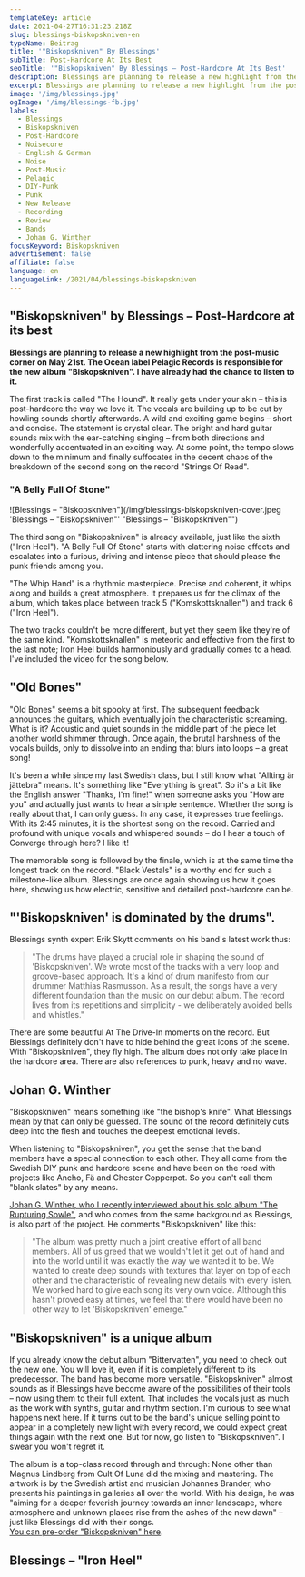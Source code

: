 ```yaml
---
templateKey: article
date: 2021-04-27T16:31:23.218Z
slug: blessings-biskopskniven-en
typeName: Beitrag
title: '"Biskopskniven" By Blessings'
subTitle: Post-Hardcore At Its Best
seoTitle: '"Biskopskniven" By Blessings – Post-Hardcore At Its Best'
description: Blessings are planning to release a new highlight from the post-music corner on May 21st. The Ocean label Pelagic Records is responsible for the new album "Biskopskniven".
excerpt: Blessings are planning to release a new highlight from the post-music corner on May 21st. The Ocean label Pelagic Records is responsible for the new album "Biskopskniven". I have already had the chance to listen to it.
image: '/img/blessings.jpg'
ogImage: '/img/blessings-fb.jpg'
labels:
  - Blessings
  - Biskopskniven
  - Post-Hardcore
  - Noisecore
  - English & German
  - Noise
  - Post-Music
  - Pelagic
  - DIY-Punk
  - Punk
  - New Release
  - Recording
  - Review
  - Bands
  - Johan G. Winther
focusKeyword: Biskopskniven
advertisement: false
affiliate: false
language: en
languageLink: /2021/04/blessings-biskopskniven
---
```


## "Biskopskniven" by Blessings – Post-Hardcore at its best

**Blessings are planning to release a new highlight from the post-music corner on May 21st. The Ocean label Pelagic Records is responsible for the new album "Biskopskniven". I have already had the chance to listen to it.**

The first track is called "The Hound". It really gets under your skin – this is post-hardcore the way we love it. The vocals are building up to be cut by howling sounds shortly afterwards. A wild and exciting game begins – short and concise. The statement is crystal clear. The bright and hard guitar sounds mix with the ear-catching singing – from both directions and wonderfully accentuated in an exciting way. At some point, the tempo slows down to the minimum and finally suffocates in the decent chaos of the breakdown of the second song on the record "Strings Of Read".

### "A Belly Full Of Stone"

![Blessings – "Biskopskniven"](/img/blessings-biskopskniven-cover.jpeg 'Blessings – "Biskopskniven"' "Blessings – \"Biskopskniven\"")

The third song on "Biskopskniven" is already available, just like the sixth ("Iron Heel"). "A Belly Full Of Stone" starts with clattering noise effects and escalates into a furious, driving and intense piece that should please the punk friends among you.

"The Whip Hand" is a rhythmic masterpiece. Precise and coherent, it whips along and builds a great atmosphere. It prepares us for the climax of the album, which takes place between track 5 ("Komskottsknallen") and track 6 ("Iron Heel").

The two tracks couldn't be more different, but yet they seem like they're of the same kind. "Komskottsknallen" is meteoric and effective from the first to the last note; Iron Heel builds harmoniously and gradually comes to a head. I've included the video for the song below.

## "Old Bones"

"Old Bones" seems a bit spooky at first. The subsequent feedback announces the guitars, which eventually join the characteristic screaming. What is it? Acoustic and quiet sounds in the middle part of the piece let another world shimmer through. Once again, the brutal harshness of the vocals builds, only to dissolve into an ending that blurs into loops – a great song!

It's been a while since my last Swedish class, but I still know what "Allting är jättebra" means. It's something like "Everything is great". So it's a bit like the English answer "Thanks, I'm fine!" when someone asks you "How are you" and actually just wants to hear a simple sentence. Whether the song is really about that, I can only guess. In any case, it expresses true feelings. With its 2:45 minutes, it is the shortest song on the record. Carried and profound with unique vocals and whispered sounds – do I hear a touch of Converge through here? I like it!

The memorable song is followed by the finale, which is at the same time the longest track on the record. "Black Vestals" is a worthy end for such a milestone-like album. Blessings are once again showing us how it goes here, showing us how electric, sensitive and detailed post-hardcore can be.

## "'Biskopskniven' is dominated by the drums".

Blessings synth expert Erik Skytt comments on his band's latest work thus:

> "The drums have played a crucial role in shaping the sound of 'Biskopskniven'. We wrote most of the tracks with a very loop and groove-based approach. It's a kind of drum manifesto from our drummer Matthias Rasmusson. As a result, the songs have a very different foundation than the music on our debut album. The record lives from its repetitions and simplicity - we deliberately avoided bells and whistles."

There are some beautiful At The Drive-In moments on the record. But Blessings definitely don't have to hide behind the great icons of the scene. With "Biskopskniven", they fly high. The album does not only take place in the hardcore area. There are also references to punk, heavy and no wave.

## Johan G. Winther

"Biskopskniven" means something like "the bishop's knife". What Blessings mean by that can only be guessed. The sound of the record definitely cuts deep into the flesh and touches the deepest emotional levels.

When listening to "Biskopskniven", you get the sense that the band members have a special connection to each other. They all come from the Swedish DIY punk and hardcore scene and have been on the road with projects like Ancho, Fä and Chester Copperpot. So you can't call them "blank slates" by any means.

[Johan G. Winther, who I recently interviewed about his solo album "The Rupturing Sowle"](/2021/03/johan-g-winther-interview/), and who comes from the same background as Blessings, is also part of the project. He comments "Biskopskniven" like this:

> "The album was pretty much a joint creative effort of all band members. All of us greed that we wouldn't let it get out of hand and into the world until it was exactly the way we wanted it to be. We wanted to create deep sounds with textures that layer on top of each other and the characteristic of revealing new details with every listen. We worked hard to give each song its very own voice. Although this hasn't proved easy at times, we feel that there would have been no other way to let 'Biskopskniven' emerge."

## "Biskopskniven" is a unique album

If you already know the debut album "Bittervatten", you need to check out the new one. You will love it, even if it is completely different to its predecessor. The band has become more versatile. "Biskopskniven" almost sounds as if Blessings have become aware of the possibilities of their tools – now using them to their full extent. That includes the vocals just as much as the work with synths, guitar and rhythm section. I'm curious to see what happens next here. If it turns out to be the band's unique selling point to appear in a completely new light with every record, we could expect great things again with the next one. But for now, go listen to "Biskopskniven". I swear you won't regret it.

The album is a top-class record through and through: None other than Magnus Lindberg from Cult Of Luna did the mixing and mastering. The artwork is by the Swedish artist and musician Johannes Brander, who presents his paintings in galleries all over the world. With his design, he was "aiming for a deeper feverish journey towards an inner landscape, where atmosphere and unknown places rise from the ashes of the new dawn" – just like Blessings did with their songs.\
[You can pre-order "Biskopskniven" here](https://pelagic-records.com/product/blessings-biskopskniven-lp/).

## Blessings – "Iron Heel"

<YouTube id="KuCAlhs2bOs" />
